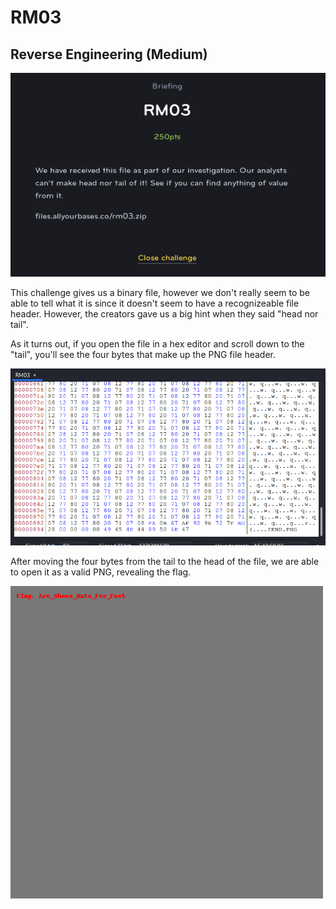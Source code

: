# RM03
## Reverse Engineering (Medium)

![RM03](RM03.png)

This challenge gives us a binary file, however we don't really seem to be able to tell what it is since it doesn't seem to have a recognizeable file header. However, the creators gave us a big hint when they said "head nor tail".

As it turns out, if you open the file in a hex editor and scroll down to the "tail", you'll see the four bytes that make up the PNG file header.

![RM03](RM03_1.png)

After moving the four bytes from the tail to the head of the file, we are able to open it as a valid PNG, revealing the flag.

![RM03](RM03_2.png)
